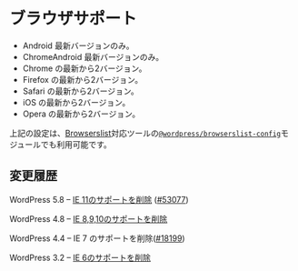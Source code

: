 <!--
# Browser support
-->

# ブラウザサポート

<!--
Last 1 Android versions.
Last 1 ChromeAndroid versions.
Last 2 Chrome versions.
Last 2 Firefox versions.
Last 2 Safari versions.
Last 2 iOS versions.
Last 2 Edge versions.
Last 2 Opera versions.
Browsers with > 1% usage based on [can I use browser usage table](https://caniuse.com/usage-table)
-->

- Android 最新バージョンのみ。
- ChromeAndroid 最新バージョンのみ。
- Chrome の最新から2バージョン。
- Firefox の最新から2バージョン。
- Safari の最新から2バージョン。
- iOS の最新から2バージョン。
- Opera の最新から2バージョン。

<!--
The above configuration is also available in the [`@wordpress/browserslist-config`](https://github.com/WordPress/gutenberg/tree/master/packages/browserslist-config) module for [Browserslist](https://www.npmjs.com/package/browserslist) compatible tooling.
-->

上記の設定は、[Browserslist](https://www.npmjs.com/package/browserslist)対応ツールの[`@wordpress/browserslist-config`](https://github.com/WordPress/gutenberg/tree/master/packages/browserslist-config)モジュールでも利用可能です。

<!--
## Changelog
-->

## 変更履歴

<!--
WordPress 5.8 – [Removed support for IE 11](https://make.wordpress.org/core/2021/04/22/ie-11-support-phase-out-plan/) ([#53077](https://core.trac.wordpress.org/ticket/53077))
-->

WordPress 5.8 – [IE 11のサポートを削除](https://make.wordpress.org/core/2021/04/22/ie-11-support-phase-out-plan/) ([#53077](https://core.trac.wordpress.org/ticket/53077))

<!--
WordPress 4.8 – [IE 8, 9, and 10](https://make.wordpress.org/core/2017/04/23/target-browser-coverage/)
-->

WordPress 4.8 – [IE 8,9,10のサポートを削除](https://make.wordpress.org/core/2017/04/23/target-browser-coverage/)

<!--
WordPress 4.4 – Removed support for IE 7 ([#18199](https://core.trac.wordpress.org/ticket/18199))
-->

WordPress 4.4 – IE 7 のサポートを削除([#18199](https://core.trac.wordpress.org/ticket/18199))

<!--
WordPress 3.2 – [Removed support for IE 6](https://make.wordpress.org/core/2011/03/18/wordpress-3-2-the-plan-faster-lighter/)
-->

WordPress 3.2 – [IE 6のサポートを削除](https://make.wordpress.org/core/2011/03/18/wordpress-3-2-the-plan-faster-lighter/)
